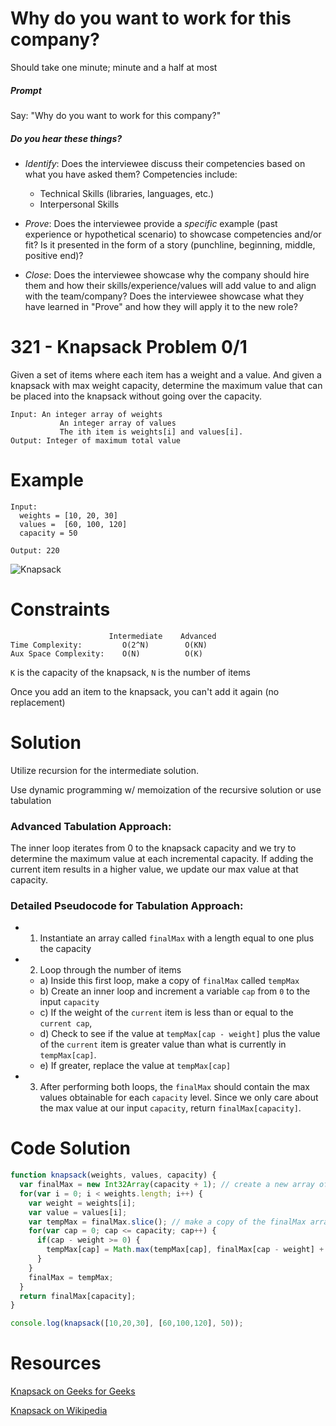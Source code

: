 # Why do you want to work for this company?

Should take one minute; minute and a half at most

##### Prompt

Say: "Why do you want to work for this company?"

##### Do you hear these things?

- *Identify*: Does the interviewee discuss their competencies based on what you have asked them? Competencies include:
   - Technical Skills (libraries, languages, etc.)
   - Interpersonal Skills  


- *Prove*: Does the interviewee provide a _specific_ example (past experience or hypothetical scenario)  to showcase competencies and/or fit? Is it presented in the form of a story (punchline, beginning, middle, positive end)?


- *Close*: Does the interviewee showcase why the company should hire them and how their skills/experience/values will add value to and align with the team/company? Does the interviewee showcase what they have learned in "Prove" and how they will apply it to the new role?

# 321 - Knapsack Problem 0/1

Given a set of items where each item has a weight and a value. And given a knapsack with max weight capacity, determine the maximum value that can be placed into the knapsack without going over the capacity.
```
Input: An integer array of weights
           An integer array of values
           The ith item is weights[i] and values[i].
Output: Integer of maximum total value
```
# Example
```
Input:
  weights = [10, 20, 30]
  values =  [60, 100, 120]
  capacity = 50

Output: 220
```

![Knapsack](http://res.cloudinary.com/outco-io/image/upload/v1521248027/Knapsack.png)

# Constraints
```
                      Intermediate    Advanced
Time Complexity:         O(2^N)        O(KN)
Aux Space Complexity:    O(N)          O(K)
```

`K` is the capacity of the knapsack, `N` is the number of items

Once you add an item to the knapsack, you can't add it again (no replacement)

# Solution

Utilize recursion for the intermediate solution.

Use dynamic programming w/ memoization of the recursive solution or use tabulation

### Advanced Tabulation Approach:

The inner loop iterates from 0 to the knapsack capacity and we try to determine the maximum value at each incremental capacity.
If adding the current item results in a higher value, we update our max value at that capacity.

### Detailed Pseudocode for Tabulation Approach:

* 1) Instantiate an array called `finalMax` with a length equal to one plus the capacity
* 2) Loop through the number of items
  * a) Inside this first loop, make a copy of `finalMax` called `tempMax`
  * b) Create an inner loop and increment a variable `cap` from `0` to the input `capacity`
  * c) If the weight of the `current` item is less than or equal to the `current cap`,
  * d) Check to see if the value at `tempMax[cap - weight]` plus the value of the `current` item is greater value than what is currently in `tempMax[cap]`.
  * e) If greater, replace the value at `tempMax[cap]`
* 3) After performing both loops, the `finalMax` should contain the max values obtainable for each `capacity` level. Since we only care about the max value at our input `capacity`, return `finalMax[capacity]`.

# Code Solution

```javascript
function knapsack(weights, values, capacity) {
  var finalMax = new Int32Array(capacity + 1); // create a new array of 0’s
  for(var i = 0; i < weights.length; i++) {
    var weight = weights[i];
    var value = values[i];
    var tempMax = finalMax.slice(); // make a copy of the finalMax array
    for(var cap = 0; cap <= capacity; cap++) {
      if(cap - weight >= 0) {
        tempMax[cap] = Math.max(tempMax[cap], finalMax[cap - weight] + value);
      }
    }
    finalMax = tempMax;
  }
  return finalMax[capacity];
}

console.log(knapsack([10,20,30], [60,100,120], 50));
```

# Resources

[Knapsack on Geeks for Geeks]( http://www.geeksforgeeks.org/dynamic-programming-set-10-0-1-knapsack-problem/)

[Knapsack on Wikipedia](https://en.wikipedia.org/wiki/Knapsack_problem)
